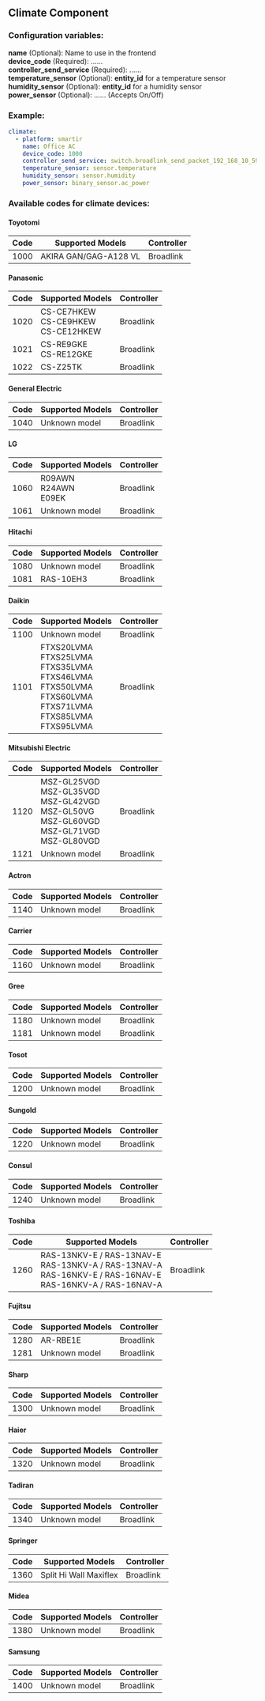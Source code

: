 ## Climate Component
### Configuration variables:
**name** (Optional): Name to use in the frontend<br />
**device_code** (Required): ......<br />
**controller_send_service** (Required): ......<br />
**temperature_sensor** (Optional): **entity_id** for a temperature sensor<br />
**humidity_sensor** (Optional): **entity_id** for a humidity sensor<br />
**power_sensor** (Optional): ...... (Accepts On/Off)<br />

### Example:
```yaml
climate:
  - platform: smartir
    name: Office AC
    device_code: 1000
    controller_send_service: switch.broadlink_send_packet_192_168_10_59
    temperature_sensor: sensor.temperature
    humidity_sensor: sensor.humidity
    power_sensor: binary_sensor.ac_power
```

### Available codes for climate devices:
#### Toyotomi
| Code | Supported Models | Controller |
| ------------- | -------------------------- | ------------- |
1000|AKIRA GAN/GAG-A128 VL|Broadlink

#### Panasonic
| Code | Supported Models | Controller |
| ------------- | -------------------------- | ------------- |
1020|CS-CE7HKEW<br>CS-CE9HKEW<br>CS-CE12HKEW|Broadlink
1021|CS-RE9GKE<br>CS-RE12GKE|Broadlink
1022|CS-Z25TK|Broadlink

#### General Electric
| Code | Supported Models | Controller |
| ------------- | -------------------------- | ------------- |
1040|Unknown model|Broadlink

#### LG
| Code | Supported Models | Controller |
| ------------- | -------------------------- | ------------- |
1060|R09AWN<br>R24AWN<br>E09EK|Broadlink
1061|Unknown model|Broadlink

#### Hitachi
| Code | Supported Models | Controller |
| ------------- | -------------------------- | ------------- |
1080|Unknown model|Broadlink
1081|RAS-10EH3|Broadlink

#### Daikin
| Code | Supported Models | Controller |
| ------------- | -------------------------- | ------------- |
1100|Unknown model|Broadlink
1101|FTXS20LVMA<br>FTXS25LVMA<br>FTXS35LVMA<br>FTXS46LVMA<br>FTXS50LVMA<br>FTXS60LVMA<br>FTXS71LVMA<br>FTXS85LVMA<br>FTXS95LVMA|Broadlink

#### Mitsubishi Electric
| Code | Supported Models | Controller |
| ------------- | -------------------------- | ------------- |
1120|MSZ-GL25VGD<br>MSZ-GL35VGD<br>MSZ-GL42VGD<br>MSZ-GL50VG<br>MSZ-GL60VGD<br>MSZ-GL71VGD<br>MSZ-GL80VGD|Broadlink
1121|Unknown model|Broadlink

#### Actron
| Code | Supported Models | Controller |
| ------------- | -------------------------- | ------------- |
1140|Unknown model|Broadlink

#### Carrier
| Code | Supported Models | Controller |
| ------------- | -------------------------- | ------------- |
1160|Unknown model|Broadlink

#### Gree
| Code | Supported Models | Controller |
| ------------- | -------------------------- | ------------- |
1180|Unknown model|Broadlink
1181|Unknown model|Broadlink

#### Tosot
| Code | Supported Models | Controller |
| ------------- | -------------------------- | ------------- |
1200|Unknown model|Broadlink

#### Sungold
| Code | Supported Models | Controller |
| ------------- | -------------------------- | ------------- |
1220|Unknown model|Broadlink

#### Consul
| Code | Supported Models | Controller |
| ------------- | -------------------------- | ------------- |
1240|Unknown model|Broadlink

#### Toshiba
| Code | Supported Models | Controller |
| ------------- | -------------------------- | ------------- |
1260|RAS-13NKV-E / RAS-13NAV-E<br>RAS-13NKV-A / RAS-13NAV-A<br>RAS-16NKV-E / RAS-16NAV-E<br>RAS-16NKV-A / RAS-16NAV-A|Broadlink

#### Fujitsu
| Code | Supported Models | Controller |
| ------------- | -------------------------- | ------------- |
1280|AR-RBE1E|Broadlink
1281|Unknown model|Broadlink

#### Sharp
| Code | Supported Models | Controller |
| ------------- | -------------------------- | ------------- |
1300|Unknown model|Broadlink

#### Haier
| Code | Supported Models | Controller |
| ------------- | -------------------------- | ------------- |
1320|Unknown model|Broadlink

#### Tadiran
| Code | Supported Models | Controller |
| ------------- | -------------------------- | ------------- |
1340|Unknown model|Broadlink

#### Springer
| Code | Supported Models | Controller |
| ------------- | -------------------------- | ------------- |
1360|Split Hi Wall Maxiflex|Broadlink

#### Midea
| Code | Supported Models | Controller |
| ------------- | -------------------------- | ------------- |
1380|Unknown model|Broadlink

#### Samsung
| Code | Supported Models | Controller |
| ------------- | -------------------------- | ------------- |
1400|Unknown model|Broadlink
